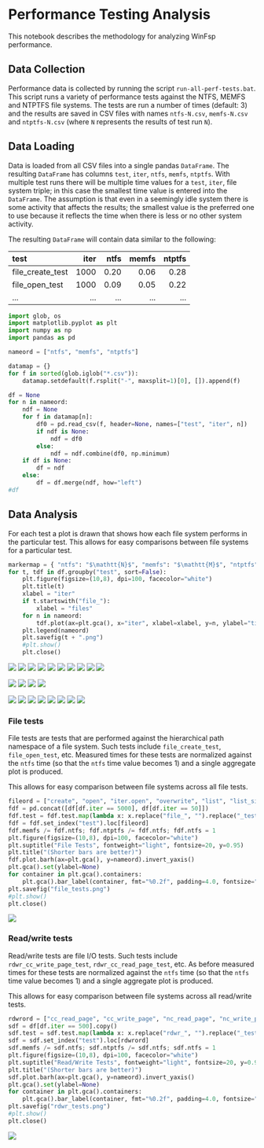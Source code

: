 # Performance Testing Analysis

This notebook describes the methodology for analyzing WinFsp performance.

## Data Collection

Performance data is collected by running the script `run-all-perf-tests.bat`. This script runs a variety of performance tests against the NTFS, MEMFS and NTPTFS file systems. The tests are run a number of times (default: 3) and the results are saved in CSV files with names `ntfs-N.csv`, `memfs-N.csv` and `ntptfs-N.csv` (where `N` represents the results of test run `N`).

## Data Loading

Data is loaded from all CSV files into a single pandas `DataFrame`. The resulting `DataFrame` has columns `test`, `iter`, `ntfs`, `memfs`, `ntptfs`. With multiple test runs there will be multiple time values for a `test`, `iter`, file system triple; in this case the smallest time value is entered into the `DataFrame`. The assumption is that even in a seemingly idle system there is some activity that affects the results; the smallest value is the preferred one to use because it reflects the time when there is less or no other system activity.

The resulting `DataFrame` will contain data similar to the following:

| test              | iter  |  ntfs  | memfs  | ntptfs |
|:------------------|------:|-------:|-------:|-------:|
| file_create_test  | 1000  |  0.20  |  0.06  |  0.28  |
| file_open_test    | 1000  |  0.09  |  0.05  |  0.22  |
| ...               |  ...  |   ...  |   ...  |   ...  |


```python
import glob, os
import matplotlib.pyplot as plt
import numpy as np
import pandas as pd

nameord = ["ntfs", "memfs", "ntptfs"]

datamap = {}
for f in sorted(glob.iglob("*.csv")):
    datamap.setdefault(f.rsplit("-", maxsplit=1)[0], []).append(f)

df = None
for n in nameord:
    ndf = None
    for f in datamap[n]:
        df0 = pd.read_csv(f, header=None, names=["test", "iter", n])
        if ndf is None:
            ndf = df0
        else:
            ndf = ndf.combine(df0, np.minimum)
    if df is None:
        df = ndf
    else:
        df = df.merge(ndf, how="left")
#df
```

## Data Analysis

For each test a plot is drawn that shows how each file system performs in the particular test. This allows for easy comparisons between file systems for a particular test.


```python
markermap = { "ntfs": "$\mathtt{N}$", "memfs": "$\mathtt{M}$", "ntptfs": "$\mathtt{P}$"}
for t, tdf in df.groupby("test", sort=False):
    plt.figure(figsize=(10,8), dpi=100, facecolor="white")
    plt.title(t)
    xlabel = "iter"
    if t.startswith("file_"):
        xlabel = "files"
    for n in nameord:
        tdf.plot(ax=plt.gca(), x="iter", xlabel=xlabel, y=n, ylabel="time", marker=markermap[n], ms=8)
    plt.legend(nameord)
    plt.savefig(t + ".png")
    #plt.show()
    plt.close()
```

![](file_create_test.png)
![](file_open_test.png)
![](file_overwrite_test.png)
![](file_attr_test.png)
![](file_list_test.png)
![](file_list_single_test.png)
![](file_list_none_test.png)
![](file_delete_test.png)
![](file_mkdir_test.png)
![](file_rmdir_test.png)

![](iter.file_open_test.png)
![](iter.file_attr_test.png)
![](iter.file_list_single_test.png)
![](iter.file_list_none_test.png)

![](rdwr_cc_read_large_test.png)
![](rdwr_cc_read_page_test.png)
![](rdwr_cc_write_large_test.png)
![](rdwr_cc_write_page_test.png)
![](rdwr_nc_read_large_test.png)
![](rdwr_nc_read_page_test.png)
![](rdwr_nc_write_large_test.png)
![](rdwr_nc_write_page_test.png)

### File tests

File tests are tests that are performed against the hierarchical path namespace of a file system. Such tests include `file_create_test`, `file_open_test`, etc. Measured times for these tests are normalized against the `ntfs` time (so that the `ntfs` time value becomes 1) and a single aggregate plot is produced.

This allows for easy comparison between file systems across all file tests.


```python
fileord = ["create", "open", "iter.open", "overwrite", "list", "list_single", "delete"]
fdf = pd.concat([df[df.iter == 5000], df[df.iter == 50]])
fdf.test = fdf.test.map(lambda x: x.replace("file_", "").replace("_test", ""))
fdf = fdf.set_index("test").loc[fileord]
fdf.memfs /= fdf.ntfs; fdf.ntptfs /= fdf.ntfs; fdf.ntfs = 1
plt.figure(figsize=(10,8), dpi=100, facecolor="white")
plt.suptitle("File Tests", fontweight="light", fontsize=20, y=0.95)
plt.title("(Shorter bars are better)")
fdf.plot.barh(ax=plt.gca(), y=nameord).invert_yaxis()
plt.gca().set(ylabel=None)
for container in plt.gca().containers:
    plt.gca().bar_label(container, fmt="%0.2f", padding=4.0, fontsize="xx-small")
plt.savefig("file_tests.png")
#plt.show()
plt.close()
```

![](file_tests.png)

### Read/write tests

Read/write tests are file I/O tests. Such tests include `rdwr_cc_write_page_test`, `rdwr_cc_read_page_test`, etc. As before measured times for these tests are normalized against the `ntfs` time (so that the `ntfs` time value becomes 1) and a single aggregate plot is produced.

This allows for easy comparison between file systems across all read/write tests.


```python
rdwrord = ["cc_read_page", "cc_write_page", "nc_read_page", "nc_write_page", "mmap_read", "mmap_write"]
sdf = df[df.iter == 500].copy()
sdf.test = sdf.test.map(lambda x: x.replace("rdwr_", "").replace("_test", ""))
sdf = sdf.set_index("test").loc[rdwrord]
sdf.memfs /= sdf.ntfs; sdf.ntptfs /= sdf.ntfs; sdf.ntfs = 1
plt.figure(figsize=(10,8), dpi=100, facecolor="white")
plt.suptitle("Read/Write Tests", fontweight="light", fontsize=20, y=0.95)
plt.title("(Shorter bars are better)")
sdf.plot.barh(ax=plt.gca(), y=nameord).invert_yaxis()
plt.gca().set(ylabel=None)
for container in plt.gca().containers:
    plt.gca().bar_label(container, fmt="%0.2f", padding=4.0, fontsize="xx-small")
plt.savefig("rdwr_tests.png")
#plt.show()
plt.close()
```

![](rdwr_tests.png)
